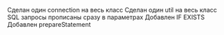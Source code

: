 Сделан один connection на весь класс
Сделан один util на весь класс
SQL запросы прописаны сразу в параметрах
Добавлен IF EXISTS
Добавлен prepareStatement
